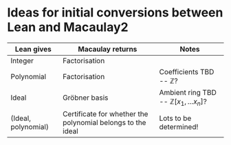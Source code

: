 # Ideas for initial conversions between Lean and Macaulay2

|Lean gives|Macaulay returns|Notes|
|-|-|-|
|Integer| Factorisation||
|Polynomial| Factorisation|Coefficients TBD -- $\mathbb{Z}$?|
|Ideal|Gröbner basis| Ambient ring TBD -- $\mathbb{Z}[x_1, \ldots x_n]$?|
|(Ideal, polynomial)|Certificate for whether the polynomial belongs to the ideal|Lots to be determined!|
